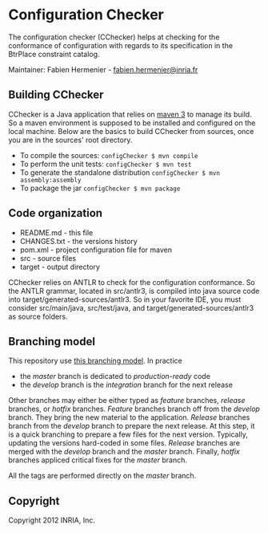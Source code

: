 Configuration Checker
===============================

The configuration checker (CChecker) helps at checking for the conformance
of configuration with regards to its specification in the BtrPlace constraint catalog.

Maintainer: Fabien Hermenier - fabien.hermenier@inria.fr

Building CChecker
-------------------------------

CChecker is a Java application that relies on [maven 3](http://maven.apache.org) to manage its build.
So a maven environment is supposed to be installed and configured on the local machine.
Below are the basics to build CChecker from sources, once you are in the sources' root directory.

* To compile the sources: ```configChecker $ mvn compile```
* To perform the unit tests: ```configChecker $ mvn test```
* To generate the standalone distribution ```configChecker $ mvn assembly:assembly```
* To package the jar ```configChecker $ mvn package```


Code organization
------------------------------

* README.md - this file
* CHANGES.txt - the versions history
* pom.xml - project configuration file for maven
* src - source files
* target - output directory

CChecker relies on ANTLR to check for the configuration conformance. So the ANTLR grammar, located in src/antlr3,
is compiled into java source code into target/generated-sources/antlr3. So in your favorite IDE, you must consider
src/main/java, src/test/java, and target/generated-sources/antlr3 as source folders.

Branching model
------------------------------

This repository use [this branching model](http://nvie.com/posts/a-successful-git-branching-model/). In practice

* the _master_ branch is dedicated to _production-ready_ code
* the _develop_ branch is the _integration_ branch for the next release

Other branches may either be either typed as _feature_ branches, _release_ branches, or _hotfix_ branches.
_Feature_ branches branch off from the _develop_ branch.
They bring the new material to the application.
_Release_ branches branch from the _develop_ branch to prepare the next release.
At this step, it is a quick branching to prepare a few files for the next version.
Typically, updating the versions hard-coded in some files.
_Release_ branches are merged with the _develop_ branch and the _master_ branch.
Finally, _hotfix_ branches appliced critical fixes for the _master_ branch.

All the tags are performed directly on the _master_ branch.

Copyright
------------------------------

Copyright 2012 INRIA, Inc.

